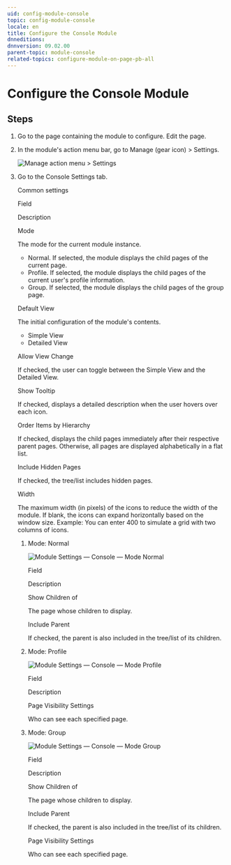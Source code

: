 ```yaml
---
uid: config-module-console
topic: config-module-console
locale: en
title: Configure the Console Module
dnneditions: 
dnnversion: 09.02.00
parent-topic: module-console
related-topics: configure-module-on-page-pb-all
---
```


# Configure the Console Module

## Steps

1.  Go to the page containing the module to configure. Edit the page.
2.  In the module's action menu bar, go to Manage (gear icon) \> Settings.
    
      
    
    ![Manage action menu > Settings](/images/scr-actionmenu-manage-settings.png)
    
      
    
3.  Go to the Console Settings tab.
    
    Common settings
    
    Field
    
    Description
    
    Mode
    
    The mode for the current module instance.
    
    *   Normal. If selected, the module displays the child pages of the current page.
    *   Profile. If selected, the module displays the child pages of the current user's profile information.
    *   Group. If selected, the module displays the child pages of the group page.
    
    Default View
    
    The initial configuration of the module's contents.
    
    *   Simple View
    *   Detailed View
    
    Allow View Change
    
    If checked, the user can toggle between the Simple View and the Detailed View.
    
    Show Tooltip
    
    If checked, displays a detailed description when the user hovers over each icon.
    
    Order Items by Hierarchy
    
    If checked, displays the child pages immediately after their respective parent pages. Otherwise, all pages are displayed alphabetically in a flat list.
    
    Include Hidden Pages
    
    If checked, the tree/list includes hidden pages.
    
    Width
    
    The maximum width (in pixels) of the icons to reduce the width of the module. If blank, the icons can expand horizontally based on the window size. Example: You can enter 400 to simulate a grid with two columns of icons.
    
    1.  Mode: Normal
        
          
        
        ![Module Settings — Console — Mode Normal](/images/scr-modulesettings-Console-ModeNormal.png)
        
          
        
        Field
        
        Description
        
        Show Children of
        
        The page whose children to display.
        
        Include Parent
        
        If checked, the parent is also included in the tree/list of its children.
        
    2.  Mode: Profile
        
          
        
        ![Module Settings — Console — Mode Profile](/images/scr-modulesettings-Console-ModeProfile.png)
        
          
        
        Field
        
        Description
        
        Page Visibility Settings
        
        Who can see each specified page.
        
    3.  Mode: Group
        
          
        
        ![Module Settings — Console — Mode Group](/images/scr-modulesettings-Console-ModeGroup.png)
        
          
        
        Field
        
        Description
        
        Show Children of
        
        The page whose children to display.
        
        Include Parent
        
        If checked, the parent is also included in the tree/list of its children.
        
        Page Visibility Settings
        
        Who can see each specified page.
